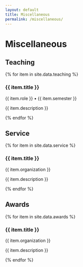```yaml
---
layout: default
title: Miscellaneous  
permalink: /miscellaneous/
---
```


# Miscellaneous

## Teaching

{% for item in site.data.teaching %}
<div class="item">
  <h3>{{ item.title }}</h3>
  <p class="meta">{{ item.role }} • {{ item.semester }}</p>
  <p class="description">{{ item.description }}</p>
</div>
{% endfor %}

## Service

{% for item in site.data.service %}
<div class="item">
  <h3>{{ item.title }}</h3>
  <p class="meta">{{ item.organization }}</p>
  <p class="description">{{ item.description }}</p>
</div>
{% endfor %}

## Awards

{% for item in site.data.awards %}
<div class="item">
  <h3>{{ item.title }}</h3>
  <p class="meta">{{ item.organization }}</p>
  <p class="description">{{ item.description }}</p>
</div>
{% endfor %}
